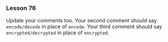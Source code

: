 ### Lesson 76

Update your comments too. Your second comment should say `encode/decode` in place of `encode`. Your third comment should say `encrypted/decrypted` in place of `encrypted`.
